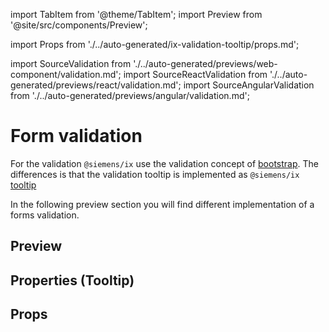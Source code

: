 import TabItem from '@theme/TabItem';
import Preview from '@site/src/components/Preview';

import Props from './../auto-generated/ix-validation-tooltip/props.md';

import SourceValidation from './../auto-generated/previews/web-component/validation.md';
import SourceReactValidation from './../auto-generated/previews/react/validation.md';
import SourceAngularValidation from './../auto-generated/previews/angular/validation.md';

# Form validation

For the validation `@siemens/ix` use the validation concept of [bootstrap](https://getbootstrap.com/docs/5.2/forms/validation/).
The differences is that the validation tooltip is implemented as `@siemens/ix` [tooltip](#properties-tooltip)

In the following preview section you will find different implementation of a forms validation.

## Preview

<Preview name="validation" height="20rem">
  <TabItem value="javascript">
    <SourceValidation />
  </TabItem>
  <TabItem value="react">
    <SourceReactValidation />
  </TabItem>
  <TabItem value="angular">
    <SourceAngularValidation />
  </TabItem>
</Preview>

## Properties (Tooltip)

## Props

<Props />
